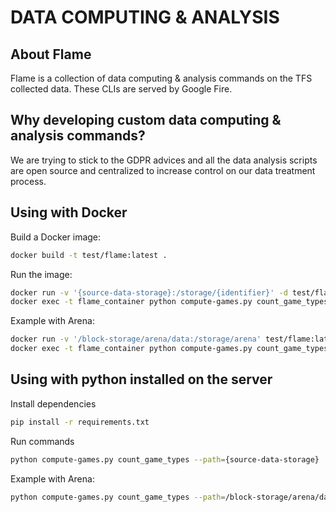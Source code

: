 # DATA COMPUTING & ANALYSIS

## About Flame

Flame is a collection of data computing & analysis commands on the TFS collected data. These CLIs are served by Google Fire.

## Why developing custom data computing & analysis commands?

We are trying to stick to the GDPR advices and all the data analysis scripts are open source and centralized to increase control on our data treatment process.

## Using with Docker

Build a Docker image:

```bash
docker build -t test/flame:latest .
```

Run the image:

```bash
docker run -v '{source-data-storage}:/storage/{identifier}' -d test/flame:latest --name flame_container
docker exec -t flame_container python compute-games.py count_game_types
```

Example with Arena:

```bash
docker run -v '/block-storage/arena/data:/storage/arena' test/flame:latest
docker exec -t flame_container python compute-games.py count_game_types
```

## Using with python installed on the server

Install dependencies

```bash
pip install -r requirements.txt
```

Run commands

```bash
python compute-games.py count_game_types --path={source-data-storage}
```

Example with Arena:

```bash
python compute-games.py count_game_types --path=/block-storage/arena/data
```